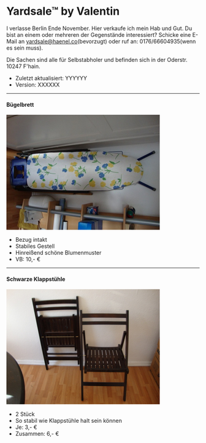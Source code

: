# Yardsale™ by Valentin #

I verlasse Berlin Ende November. Hier verkaufe ich mein Hab und Gut.  Du bist an
einem oder mehreren der Gegenstände interessiert? Schicke eine E-Mail an
[yardsale@haenel.co](mailto:yardsale@haenel.co)(bevorzugt) oder ruf an:
0176/66604935(wenn es sein muss).

Die Sachen sind alle für Selbstabholer und befinden sich in der
Oderstr. 10247 F'hain.

* Zuletzt aktualisiert: YYYYYY<br/>
* Version: XXXXXX</br>

***

#### Bügelbrett ####

![Bügelbrett](images/buegelbrett.jpg)

* Bezug intakt
* Stabiles Gestell
* Hinreißend schöne Blumenmuster
* VB: 10,- €

***

#### Schwarze Klappstühle ####

![schwarze_klappstuehle](images/schwarze_klappstuehle.jpg)

* 2 Stück
* So stabil wie Klappstühle halt sein können
* Je: 3,- €
* Zusammen: 6,- €

